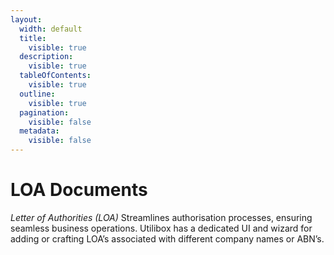 ```yaml
---
layout:
  width: default
  title:
    visible: true
  description:
    visible: true
  tableOfContents:
    visible: true
  outline:
    visible: true
  pagination:
    visible: false
  metadata:
    visible: false
---
```


# LOA Documents

_Letter of Authorities (LOA)_ Streamlines authorisation processes, ensuring seamless business operations. Utilibox has a dedicated UI and wizard for adding or crafting LOA’s associated with different company names or ABN’s.
